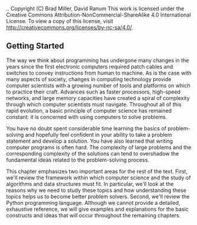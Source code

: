 ..  Copyright (C)  Brad Miller, David Ranum
    This work is licensed under the Creative Commons Attribution-NonCommercial-ShareAlike 4.0 International License. To view a copy of this license, visit http://creativecommons.org/licenses/by-nc-sa/4.0/.


Getting Started
---------------

The way we think about programming has undergone many changes in the
years since the first electronic computers required patch cables and
switches to convey instructions from human to machine. As is the case
with many aspects of society, changes in computing technology provide
computer scientists with a growing number of tools and platforms on
which to practice their craft. Advances such as faster processors,
high-speed networks, and large memory capacities have created a spiral
of complexity through which computer scientists must navigate.
Throughout all of this rapid evolution, a basic principle of computer science 
has remained constant: it is concerned with using computers to solve problems.

You have no doubt spent considerable time learning the basics of
problem-solving and hopefully feel confident in your ability to take a
problem statement and develop a solution. You have also learned that
writing computer programs is often hard. The complexity of large
problems and the corresponding complexity of the solutions can tend to
overshadow the fundamental ideas related to the problem-solving process.

This chapter emphasizes two important areas for the rest of the text.
First, we'll review the framework within which computer science and the
study of algorithms and data structures must fit. In particular, we'll look at the reasons
why we need to study these topics and how understanding these
topics helps us to become better problem solvers. Second, we'll review the
Python programming language. Although we cannot provide a detailed,
exhaustive reference, we will give examples and explanations for the
basic constructs and ideas that will occur throughout the remaining
chapters.

